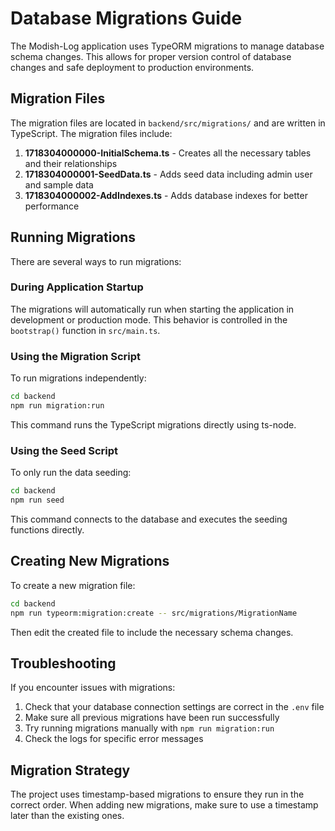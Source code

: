 # Database Migrations Guide

The Modish-Log application uses TypeORM migrations to manage database schema changes. This allows for proper version control of database changes and safe deployment to production environments.

## Migration Files

The migration files are located in `backend/src/migrations/` and are written in TypeScript. The migration files include:

1. **1718304000000-InitialSchema.ts** - Creates all the necessary tables and their relationships
2. **1718304000001-SeedData.ts** - Adds seed data including admin user and sample data
3. **1718304000002-AddIndexes.ts** - Adds database indexes for better performance

## Running Migrations

There are several ways to run migrations:

### During Application Startup

The migrations will automatically run when starting the application in development or production mode. This behavior is controlled in the `bootstrap()` function in `src/main.ts`.

### Using the Migration Script

To run migrations independently:

```bash
cd backend
npm run migration:run
```

This command runs the TypeScript migrations directly using ts-node.

### Using the Seed Script

To only run the data seeding:

```bash
cd backend
npm run seed
```

This command connects to the database and executes the seeding functions directly.

## Creating New Migrations

To create a new migration file:

```bash
cd backend
npm run typeorm:migration:create -- src/migrations/MigrationName
```

Then edit the created file to include the necessary schema changes.

## Troubleshooting

If you encounter issues with migrations:

1. Check that your database connection settings are correct in the `.env` file
2. Make sure all previous migrations have been run successfully
3. Try running migrations manually with `npm run migration:run`
4. Check the logs for specific error messages

## Migration Strategy

The project uses timestamp-based migrations to ensure they run in the correct order. When adding new migrations, make sure to use a timestamp later than the existing ones.

